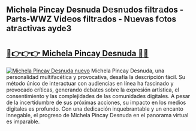 ## Michela Pincay Desnuda D𝚎sn𝚞dos filtr𝚊dos - Parts-WWZ Vid𝚎os filtr𝚊dos - N𝚞evas f𝚘tos atr𝚊ctivas ayde3

# <h2><a href="http://mbdwwmw.tromn.icu/?c=Michela+Pincay+Desnuda">🔗👉👉👉 Michela Pincay Desnuda 🔗🔗</a></h2>

[![Michela Pincay Desnuda nuevo](https://i.imgur.com/pEAQMta.gif)](http://mbdwwmw.tromn.icu/?c=Michela+Pincay+Desnuda)
Michela Pincay Desnuda, una personalidad multifacética y provocativa, desafía la descripción fácil. Su método único de interactuar con audiencias en línea ha fascinado y provocado críticas, generando debates sobre la expresión artística, el consentimiento y las complejidades de las comunidades digitales. A pesar de la incertidumbre de sus próximas acciones, su impacto en los medios digitales es profundo. Con una dedicación inquebrantable y un encanto innegable, el progreso de Michela Pincay Desnuda en el panorama virtual es imparable.
